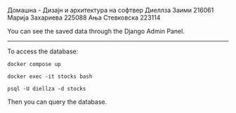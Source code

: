 Домашна - Дизаjн и архитектура на софтвер
Диеллза Заими			216061				
Марија Захариева  225088
Ања Стевковска    223114

You can see the saved data through the Django Admin Panel.
<hr />
To access the database: 

```docker compose up```

```docker exec -it stocks bash```

```psql -U diellza -d stocks```

Then you can query the database.



